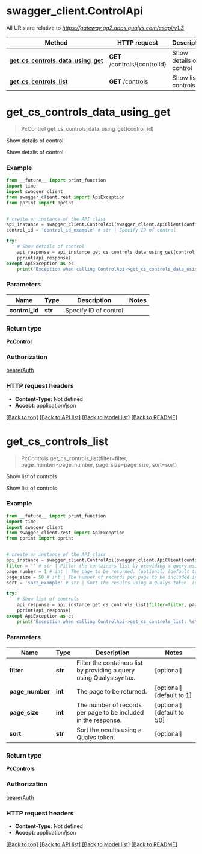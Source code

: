 # swagger_client.ControlApi

All URIs are relative to *https://gateway.qg2.apps.qualys.com/csapi/v1.3*

Method | HTTP request | Description
------------- | ------------- | -------------
[**get_cs_controls_data_using_get**](ControlApi.md#get_cs_controls_data_using_get) | **GET** /controls/{controlId} | Show details of control
[**get_cs_controls_list**](ControlApi.md#get_cs_controls_list) | **GET** /controls | Show list of controls

# **get_cs_controls_data_using_get**
> PcControl get_cs_controls_data_using_get(control_id)

Show details of control

Show details of control

### Example
```python
from __future__ import print_function
import time
import swagger_client
from swagger_client.rest import ApiException
from pprint import pprint


# create an instance of the API class
api_instance = swagger_client.ControlApi(swagger_client.ApiClient(configuration))
control_id = 'control_id_example' # str | Specify ID of control

try:
    # Show details of control
    api_response = api_instance.get_cs_controls_data_using_get(control_id)
    pprint(api_response)
except ApiException as e:
    print("Exception when calling ControlApi->get_cs_controls_data_using_get: %s\n" % e)
```

### Parameters

Name | Type | Description  | Notes
------------- | ------------- | ------------- | -------------
 **control_id** | **str**| Specify ID of control | 

### Return type

[**PcControl**](PcControl.md)

### Authorization

[bearerAuth](../README.md#bearerAuth)

### HTTP request headers

 - **Content-Type**: Not defined
 - **Accept**: application/json

[[Back to top]](#) [[Back to API list]](../README.md#documentation-for-api-endpoints) [[Back to Model list]](../README.md#documentation-for-models) [[Back to README]](../README.md)

# **get_cs_controls_list**
> PcControls get_cs_controls_list(filter=filter, page_number=page_number, page_size=page_size, sort=sort)

Show list of controls

Show list of controls

### Example
```python
from __future__ import print_function
import time
import swagger_client
from swagger_client.rest import ApiException
from pprint import pprint


# create an instance of the API class
api_instance = swagger_client.ControlApi(swagger_client.ApiClient(configuration))
filter = '' # str | Filter the containers list by providing a query using Qualys syntax. (optional)
page_number = 1 # int | The page to be returned. (optional) (default to 1)
page_size = 50 # int | The number of records per page to be included in the response. (optional) (default to 50)
sort = 'sort_example' # str | Sort the results using a Qualys token. (optional)

try:
    # Show list of controls
    api_response = api_instance.get_cs_controls_list(filter=filter, page_number=page_number, page_size=page_size, sort=sort)
    pprint(api_response)
except ApiException as e:
    print("Exception when calling ControlApi->get_cs_controls_list: %s\n" % e)
```

### Parameters

Name | Type | Description  | Notes
------------- | ------------- | ------------- | -------------
 **filter** | **str**| Filter the containers list by providing a query using Qualys syntax. | [optional] 
 **page_number** | **int**| The page to be returned. | [optional] [default to 1]
 **page_size** | **int**| The number of records per page to be included in the response. | [optional] [default to 50]
 **sort** | **str**| Sort the results using a Qualys token. | [optional] 

### Return type

[**PcControls**](PcControls.md)

### Authorization

[bearerAuth](../README.md#bearerAuth)

### HTTP request headers

 - **Content-Type**: Not defined
 - **Accept**: application/json

[[Back to top]](#) [[Back to API list]](../README.md#documentation-for-api-endpoints) [[Back to Model list]](../README.md#documentation-for-models) [[Back to README]](../README.md)

